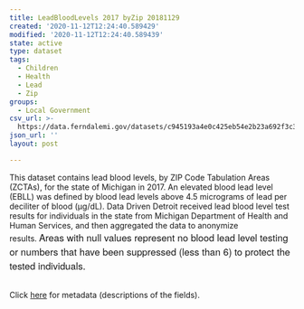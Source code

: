 ```yaml
---
title: LeadBloodLevels 2017 byZip 20181129
created: '2020-11-12T12:24:40.589429'
modified: '2020-11-12T12:24:40.589439'
state: active
type: dataset
tags:
  - Children
  - Health
  - Lead
  - Zip
groups:
  - Local Government
csv_url: >-
  https://data.ferndalemi.gov/datasets/c945193a4e0c425eb54e2b23a692f3c3_0.csv?outSR=%7B%22latestWkid%22%3A2898%2C%22wkid%22%3A2898%7D
json_url: ''
layout: post

---
```

This dataset contains lead blood levels, by ZIP Code Tabulation Areas (ZCTAs), for the state of Michigan in 2017. An elevated blood lead level (EBLL) was defined by blood lead levels above 4.5 micrograms of lead per deciliter of blood (μg/dL). Data Driven Detroit received lead blood level test results for individuals in the state from Michigan Department of Health and Human Services, and then aggregated the data to anonymize results. <span style='font-family: &quot;Avenir Next W01&quot;, &quot;Avenir Next W00&quot;, &quot;Avenir Next&quot;, Avenir, &quot;Helvetica Neue&quot;, sans-serif; font-size: 17px;'>Areas with n</span><span style='font-family: &quot;Avenir Next W01&quot;, &quot;Avenir Next W00&quot;, &quot;Avenir Next&quot;, Avenir, &quot;Helvetica Neue&quot;, sans-serif; font-size: 17px;'>ull values represent no blood lead level testing or numbers that have been suppressed (less than 6) to protect the tested individuals. </span><div><br /></div><div>Click <a href='http://www.datadrivendetroit.org/metadata/LeadBloodLevels_2017_byZip_Metadata_20181129.xlsx' target='_blank'>here</a> for metadata (descriptions of the fields).</div>
